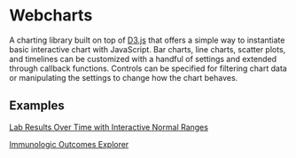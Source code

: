 # Webcharts
A charting library built on top of <a href="https://github.com/mbostock/d3">D3.js</a> that offers a simple way to instantiate basic interactive chart with JavaScript. Bar charts, line charts, scatter plots, and timelines can be customized with a handful of settings and extended through callback functions. Controls can be specified for filtering chart data or manipulating the settings to change how the chart behaves.

## Examples
[Lab Results Over Time with Interactive Normal Ranges](http://graphics.rhoworld.com/tools/labnormals)

[Immunologic Outcomes Explorer](http://graphics.rhoworld.com/studies/leap/figure3)
